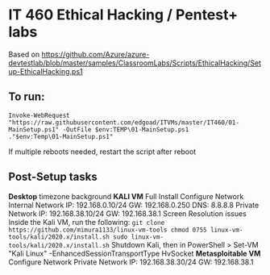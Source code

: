 # IT 460 Ethical Hacking / Pentest+ labs
Based on https://github.com/Azure/azure-devtestlab/blob/master/samples/ClassroomLabs/Scripts/EthicalHacking/Setup-EthicalHacking.ps1

## To run:
```
Invoke-WebRequest "https://raw.githubusercontent.com/edgoad/ITVMs/master/IT460/01-MainSetup.ps1" -OutFile $env:TEMP\01-MainSetup.ps1
."$env:Temp\01-MainSetup.ps1"
```

If multiple reboots needed, restart the script after reboot


## Post-Setup tasks
**Desktop**
timezone
background
**KALI VM**
Full Install
Configure Network
  Internal Network
    IP: 192.168.0.10/24
    GW: 192.168.0.250
    DNS: 8.8.8.8
  Private Network
    IP: 192.168.38.10/24
    GW: 192.168.38.1
Screen Resolution issues
  Inside the Kali VM, run the following:
    ```
    git clone https://github.com/mimura1133/linux-vm-tools
    chmod 0755 linux-vm-tools/kali/2020.x/install.sh
    sudo linux-vm-tools/kali/2020.x/install.sh
    ```
  Shutdown Kali, then in PowerShell
    > Set-VM "Kali Linux" -EnhancedSessionTransportType HvSocket
**Metasploitable VM**
Configure Network
  Private Network
    IP: 192.168.38.30/24
    GW: 192.168.38.1
